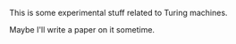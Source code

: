 This is some experimental stuff related to Turing machines.

Maybe I'll write a paper on it sometime.
